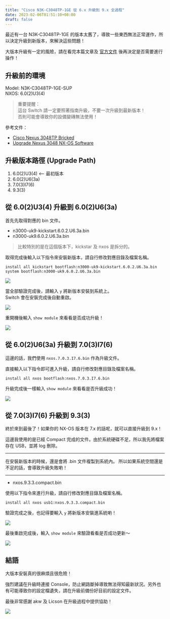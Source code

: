 ```yaml
---
title: "Cisco N3K-C3048TP-1GE 從 6.x 升級到 9.x 全過程"
date: 2023-02-06T01:51:10+08:00
draft: false
---
```


最近有一台 N3K-C3048TP-1GE 的版本太舊了，導致一些東西無法正常運作，所以決定升級到新版本，來解決這些問題！

大版本升級有一定的風險，請在看完本篇文章及 [官方文件](https://www.cisco.com/c/en/us/support/docs/switches/nexus-3048-switch/216023-nexus-3048-nx-os-software-upgrade-proced.html) 後再決定是否需要進行操作！

## 升級前的環境

Model: N3K-C3048TP-1GE-SUP  
NXOS: 6.0(2)U3(4)

> 重要提醒：  
> 這台 Switch 請一定要照著指南升級，不要一次升級到最新版本！  
> 否則可能會導致你的設備變磚無法使用！

參考文件：
- [Cisco Nexus 3048TP Bricked](https://community.cisco.com/t5/switches-small-business/cisco-nexus-3048tp-bricked/td-p/3182064)
- [Upgrade Nexus 3048 NX-OS Software](https://www.cisco.com/c/en/us/support/docs/switches/nexus-3048-switch/216023-nexus-3048-nx-os-software-upgrade-proced.html)

## 升級版本路徑 (Upgrade Path)

1. 6.0(2)U3(4) <-- 最初版本
2. 6.0(2)U6(3a)
3. 7.0(3)I7(6)
4. 9.3(3)

## 從 6.0(2)U3(4) 升級到 6.0(2)U6(3a)

首先先取得對應的 bin 文件。

- n3000-uk9-kickstart.6.0.2.U6.3a.bin
- n3000-uk9.6.0.2.U6.3a.bin

> 比較特別的是在這個版本下，kickstar 及 nxos 是拆分的。

取得完成後輸入以下指令來安裝新版本，請自行修改對應目錄及檔案名稱。

```shell
install all kickstart bootflash:n3000-uk9-kickstart.6.0.2.U6.3a.bin system bootflash:n3000-uk9.6.0.2.U6.3a.bin
```

![](https://i.imgur.com/5NnAvVL.jpg)

當全部驗證完成後，請輸入 `y` 將新版本安裝到系統上。  
Switch 會在安裝完成後自動重啟。

![](https://i.imgur.com/jjaGYT9.png)

重開機後輸入 `show module` 來看看是否成功升級！

![](https://i.imgur.com/3stlea5.jpg)

## 從 6.0(2)U6(3a) 升級到 7.0(3)I7(6)

這邊的話，我們使用 `nxos.7.0.3.I7.6.bin` 作為升級文件。

直接輸入以下指令即可進入升級，請自行修改對應目錄及檔案名稱。

```shell
install all nxos bootflash:nxos.7.0.3.I7.6.bin
```

升級完成後一樣輸入 `show module` 來看看是否升級成功！

![](https://i.imgur.com/XVEwapW.jpg)

## 從 7.0(3)I7(6) 升級到 9.3(3)

終於來到最後了！如果你的 NX-OS 版本在 7.x 的話呢，就可以直接升級到 9.x！

這邊我使用的是已經 Compact 完成的文件。由於系統硬碟不足，所以我先將檔案存在 USB，並將 log 刪除。

***
在安裝新版本的時候，還是會將 .bin 文件複製到系統內。
所以如果系統空間還是不足的話，會導致升級失敗喲！
***

- nxos.9.3.3.compact.bin

使用以下指令來進行升級，請自行修改對應目錄及檔案名稱。

```shell
install all nxos usb1:nxos.9.3.3.compact.bin
```

驗證完成之後，也記得要輸入 `y` 將新版本安裝進系統喲！

![](https://i.imgur.com/7Po780T.png)

最後重啟完成後，輸入 `show module` 來驗證看看是否成功更新～

![](https://i.imgur.com/pcDihVj.jpg)

## 結語

大版本安裝真的很麻煩且很危險！  

強烈建議在升級時連接 Console，防止網路斷掉導致無法得知最新狀況。另外也有可能導致你的設定檔遺失，請在升級前備份好目前的設定文件。

最後非常感謝 akw 及 Licson 在升級過程中提供協助！

![](https://i.imgur.com/HmZXnnD.png)
